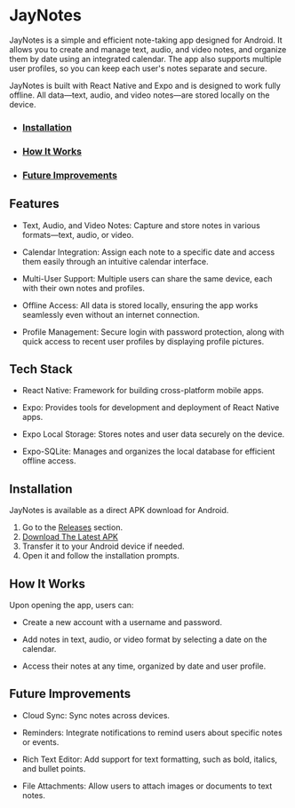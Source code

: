# JayNotes
JayNotes is a simple and efficient note-taking app designed for Android. It allows you to create and manage text, audio, and video notes, and organize them by date using an integrated calendar. The app also supports multiple user profiles, so you can keep each user's notes separate and secure.

JayNotes is built with React Native and Expo and is designed to work fully offline. All data—text, audio, and video notes—are stored locally on the device.

- ### [Installation](#installation)
- ### [How It Works](#how-it-works)
- ### [Future Improvements](#future-improvements)

## Features

- Text, Audio, and Video Notes: Capture and store notes in various formats—text, audio, or video.

- Calendar Integration: Assign each note to a specific date and access them easily through an intuitive calendar interface.

- Multi-User Support: Multiple users can share the same device, each with their own notes and profiles.

- Offline Access: All data is stored locally, ensuring the app works seamlessly even without an internet connection.

- Profile Management: Secure login with password protection, along with quick access to recent user profiles by displaying profile pictures.

## Tech Stack

- React Native: Framework for building cross-platform mobile apps.

- Expo: Provides tools for development and deployment of React Native apps.

- Expo Local Storage: Stores notes and user data securely on the device.

- Expo-SQLite: Manages and organizes the local database for efficient offline access.

## Installation

JayNotes is available as a direct APK download for Android.

1. Go to the [Releases](#) section.
2. [Download The Latest APK](https://github.com/0JK0/JayNotes/releases)
3. Transfer it to your Android device if needed.
4. Open it and follow the installation prompts.


## How It Works

Upon opening the app, users can:

 - Create a new account with a username and password.

 - Add notes in text, audio, or video format by selecting a date on the calendar.

 - Access their notes at any time, organized by date and user profile.

## Future Improvements

 - Cloud Sync: Sync notes across devices.

 - Reminders: Integrate notifications to remind users about specific notes or events.

 - Rich Text Editor: Add support for text formatting, such as bold, italics, and bullet points.

 - File Attachments: Allow users to attach images or documents to text notes.

